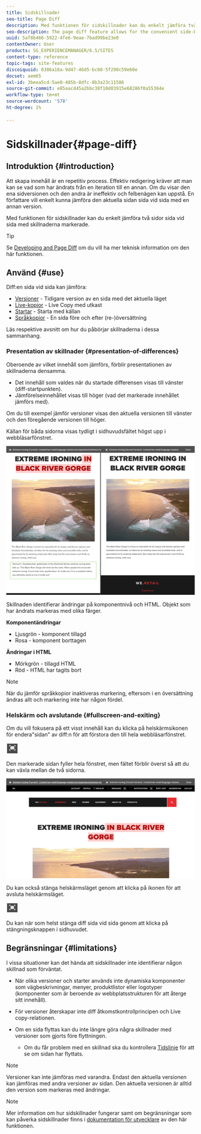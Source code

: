 ```yaml
---
title: Sidskillnader
seo-title: Page Diff
description: Med funktionen för sidskillnader kan du enkelt jämföra två sidor sida vid sida med skillnaderna markerade.
seo-description: The page diff feature allows for the convenient side-by-side comparison of two pages with their differences highlighted.
uuid: 5af8b466-5922-4fe6-9eae-7bad99be23e0
contentOwner: User
products: SG_EXPERIENCEMANAGER/6.5/SITES
content-type: reference
topic-tags: site-features
discoiquuid: 8386a16a-9d47-46d5-bc60-5f290c59e60e
docset: aem65
exl-id: 3beea5cd-5ae0-485b-8dfc-8b3a23c11586
source-git-commit: e85aacd45a2bbc38f10d03915e68286f0a55364e
workflow-type: tm+mt
source-wordcount: '578'
ht-degree: 1%

---
```


# Sidskillnader{#page-diff}

## Introduktion {#introduction}

Att skapa innehåll är en repetitiv process. Effektiv redigering kräver att man kan se vad som har ändrats från en iteration till en annan. Om du visar den ena sidversionen och den andra är ineffektiv och felbenägen kan uppstå. En författare vill enkelt kunna jämföra den aktuella sidan sida vid sida med en annan version.

Med funktionen för sidskillnader kan du enkelt jämföra två sidor sida vid sida med skillnaderna markerade.

>[!TIP]
>
>Se [Developing and Page Diff](/help/sites-developing/pagediff.md#operation-details) om du vill ha mer teknisk information om den här funktionen.

## Använd {#use}

Diff:en sida vid sida kan jämföra:

* [Versioner](/help/sites-authoring/working-with-page-versions.md#comparing-a-version-with-current-page) - Tidigare version av en sida med det aktuella läget
* [Live-kopior](/help/sites-administering/msm-livecopy.md#comparing-a-live-copy-page-with-a-blueprint-page) - Live Copy med utkast
* [Startar](/help/sites-authoring/launches-editing.md#comparing-a-launch-page-to-its-source-page) - Starta med källan
* [Språkkopior](/help/sites-administering/tc-manage.md#comparing-language-copies) - En sida före och efter (re-)översättning

Läs respektive avsnitt om hur du påbörjar skillnaderna i dessa sammanhang.

### Presentation av skillnader {#presentation-of-differences}

Oberoende av vilket innehåll som jämförs, förblir presentationen av skillnaderna densamma.

* Det innehåll som valdes när du startade differensen visas till vänster (diff-startpunkten).
* Jämförelseinnehållet visas till höger (vad det markerade innehållet jämförs med).

Om du till exempel jämför versioner visas den aktuella versionen till vänster och den föregående versionen till höger.

Källan för båda sidorna visas tydligt i sidhuvudsfältet högst upp i webbläsarfönstret.

![Källa visas i rubriken](assets/chlimage_1-109.png)

Skillnaden identifierar ändringar på komponentnivå och HTML. Objekt som har ändrats markeras med olika färger.

**Komponentändringar**

* Ljusgrön - komponent tillagd
* Rosa - komponent borttagen

**Ändringar i HTML**

* Mörkgrön - tillagd HTML
* Röd - HTML har tagits bort

>[!NOTE]
>
>När du jämför språkkopior inaktiveras markering, eftersom i en översättning ändras allt och markering inte har någon fördel.

### Helskärm och avslutande {#fullscreen-and-exiting}

Om du vill fokusera på ett visst innehåll kan du klicka på helskärmsikonen för endera&quot;sidan&quot; av diff:n för att förstora den till hela webbläsarfönstret.

![Ikon för helskärmsläge](do-not-localize/chlimage_1-18.png)

Den markerade sidan fyller hela fönstret, men fältet förblir överst så att du kan växla mellan de två sidorna.

![Med fältet överst kan du växla mellan sidor](assets/chlimage_1-110.png)

Du kan också stänga helskärmsläget genom att klicka på ikonen för att avsluta helskärmsläget.

![Stäng helskärm](do-not-localize/chlimage_1-19.png)

Du kan när som helst stänga diff sida vid sida genom att klicka på stängningsknappen i sidhuvudet.

## Begränsningar {#limitations}

I vissa situationer kan det hända att sidskillnader inte identifierar någon skillnad som förväntat.

* När olika versioner och starter används inte dynamiska komponenter som vägbeskrivningar, menyer, produktlistor eller logotyper (komponenter som är beroende av webbplatsstrukturen för att återge sitt innehåll).
* För versioner återskapar inte diff åtkomstkontrollprincipen och Live copy-relationen.
* Om en sida flyttas kan du inte längre göra några skillnader med versioner som gjorts före flyttningen.

   * Om du får problem med en skillnad ska du kontrollera [Tidslinje](/help/sites-authoring/basic-handling.md#timeline) för att se om sidan har flyttats.

>[!NOTE]
>
>Versioner kan inte jämföras med varandra. Endast den aktuella versionen kan jämföras med andra versioner av sidan. Den aktuella versionen är alltid den version som markeras med ändringar.

>[!NOTE]
>
>Mer information om hur sidskillnader fungerar samt om begränsningar som kan påverka sidskillnader finns i [dokumentation för utvecklare](/help/sites-developing/pagediff.md) av den här funktionen.
